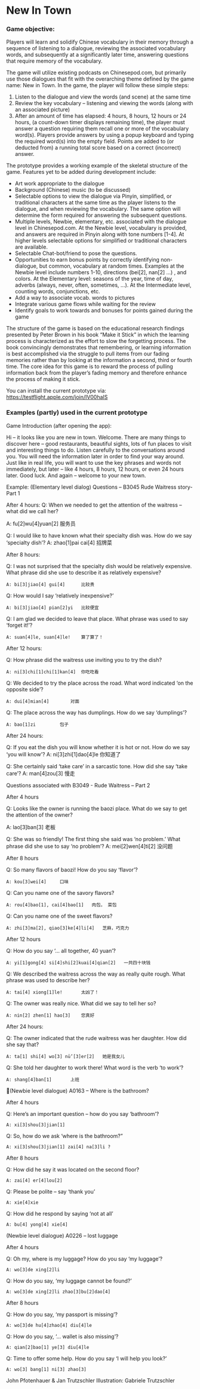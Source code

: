 # New In Town

### Game objective: 
Players will learn and solidify Chinese vocabulary in their memory through a sequence of listening to a dialogue, reviewing the associated vocabulary words, and subsequently at a significantly later time, answering questions that require memory of the vocabulary.  

The game will utilize existing podcasts on Chinesepod.com, but primarily use those dialogues that fit with the overarching theme defined by the game name:  New in Town.   In the game, the player will follow these simple steps:
1. Listen to the dialogue and view the words (and scene) at the same time
2. Review the key vocabulary – listening and viewing the words (along with an associated picture)
3. After an amount of time has elapsed: 4 hours, 8 hours, 12 hours or 24 hours, (a count-down timer displays remaining time), the player must answer a question requiring them recall one or more of the vocabulary word(s).  Players provide answers by using a popup keyboard and typing the required word(s) into the empty field.  Points are added to (or deducted from) a running total score based on a correct (incorrect) answer.

The prototype provides a working example of the skeletal structure of the game.  Features yet to be added during development include: 
- Art work appropriate to the dialogue
- Background (Chinese) music (to be discussed)
- Selectable options to view the dialogue via Pinyin, simplified, or traditional characters at the same time as the player listens to the dialogue, and when reviewing the vocabulary.  The same option will determine the form required for answering the subsequent questions.
- Multiple levels, Newbie, elementary, etc. associated with the dialogue level in Chinesepod.com.  At the Newbie level, vocabulary is provided, and answers are required in Pinyin along with tone numbers [1-4].  At higher levels selectable options for simplified or traditional characters are available.
- Selectable Chat-bot/friend to pose the questions.
- Opportunities to earn bonus points by correctly identifying non-dialogue, but common, vocabulary at random times.  Examples at the Newbie level include numbers 1-10, directions (bei[2], nan[2] …) , and colors.  At the Elementary level: seasons of the year, time of day, adverbs (always, never, often, sometimes, …).  At the Intermediate level, counting words, conjunctions, etc.
- Add a way to associate vocab. words to pictures
- Integrate various game flows while waiting for the review
- Identify goals to work towards and bonuses for points gained during the game

The structure of the game is based on the educational research findings presented by Peter Brown in his book “Make it Stick” in which the learning process is characterized as the effort to slow the forgetting process.   The book convincingly demonstrates that remembering, or learning information is best accomplished via the struggle to pull items from our fading memories rather than by looking at the information a second, third or fourth time.  The core idea for this game is to reward the process of pulling information back from the player’s fading memory and therefore enhance the process of making it stick.

You can install the current prototype via: https://testflight.apple.com/join/IV00haIS

### Examples (partly) used in the current prototype

Game Introduction (after opening the app):

Hi – it looks like you are new in town.  Welcome.  There are many things to discover here – good restaurants, beautiful sights, lots of fun places to visit and interesting things to do.
Listen carefully to the conversations around you.  You will need the information later in order to find your way around.  Just like in real life, you will want to use the key phrases and words not immediately, but later – like 4 hours, 8 hours, 12 hours, or even 24 hours later.  Good luck.  And again – welcome to your new town.

Example:
(Elementary level dialog) Questions – B3045 Rude Waitress story- Part 1

After 4 hours:
Q: When we needed to get the attention of the waitress – what did we call her?

A:  fu[2]wu[4]yuan[2]		 服务员

Q: I would like to have known what their specialty dish was.  How do we say ‘specialty dish’?
	A: zhao[1]pai cai[4] 		招牌菜  
	
After 8 hours:

Q: I was not surprised that the specialty dish would be relatively expensive.  What phrase did she use to describe it as relatively expensive?	

	A: bi[3]jiao[4] gui[4]		比较贵 
	
Q:  How would I say ‘relatively inexpensive?’

	A: bi[3]jiao[4] pian[2]yi	比较便宜
	
Q: I am glad we decided to leave that place.  What phrase was used to say ‘forget it!’?

	A: suan[4]le, suan[4]le!	算了算了！
	
After 12 hours:


Q: How phrase did the waitress use inviting you to try the dish?

	A: ni[3]chi[1]chi[1]kan[4]	你吃吃看
	
Q: We decided to try the place across the road.  What word indicated ‘on the opposite side’?

	A: dui[4]mian[4]		对面
	
Q: The place across the way has dumplings.  How do we say ‘dumplings’?

	A: bao[1]zi			包子
	
After 24 hours:

Q: If you eat the dish you will know whether it is hot or not.  How do we say ‘you will know’?
	A: ni[3]zhi[1]dao[4]le	你知道了
	
Q: She certainly said ‘take care’ in a sarcastic tone.  How did she say ‘take care’?
	A: man[4]zou[3]		慢走
	
Questions associated with B3049 - Rude Waitress – Part 2


After 4 hours


Q:  Looks like the owner is running the baozi place.  What do we say to get the attention of the owner?

A:  lao[3]ban[3]		老板

Q:  She was so friendly!  The first thing she said was ‘no problem.’  What phrase did she use to say ‘no problem’?
	A: mei[2]wen[4]ti[2]		没问题
	
	
After 8 hours


Q:  So many flavors of baozi!  How do you say ‘flavor’?

	A: kou[3]wei[4]		口味
	
Q: Can you name one of the savory flavors?

	A: rou[4]bao[1], cai[4]bao[1]	肉包， 菜包
	
Q: Can you name one of the sweet flavors?

	A: zhi[3]ma[2], qiao[3]ke[4]li[4]	芝麻，巧克力


After 12 hours


Q: How do you say ‘… all together, 40 yuan’?

	A: yi[1]gong[4] si[4]shi[2]kuai[4]qian[2]	一共四十块钱
	
Q: We described the waitress across the way as really quite rough.  What phrase was used to describe her?

	A: tai[4] xiong[1]le!		太凶了！
	
Q: The owner was really nice.  What did we say to tell her so?

	A: nin[2] zhen[1] hao[3]	您真好


After 24 hours:


Q: The owner indicated that the rude waitress was her daughter.  How did she say that?
	
	A: ta[1] shi[4] wo[3] nü’[3]er[2]	她是我女儿
	
Q: She told her daughter to work there!  What word is the verb ‘to work’?
	
	A: shang[4]ban[1]		上班
	


(Newbie level dialogue) A0163 – Where is the bathroom?


After 4 hours

Q: Here’s an important question – how do you say ‘bathroom’?
	
	A: xi[3]shou[3]jian[1]
	
Q: So, how do we ask ‘where is the bathroom?”
	
	A: xi[3]shou[3]jian[1] zai[4] na[3]li ?
	
	
After 8 hours


Q: How did he say it was located on the second floor?
	
	A: zai[4] er[4]lou[2]
	
Q: Please be polite – say ‘thank you’
	
	A: xie[4]xie
	
Q: How did he respond by saying ‘not at all’
	
	A: bu[4] yong[4] xie[4]


(Newbie level dialogue) A0226 – lost luggage


After 4 hours


Q: Oh my, where is my luggage?  How do you say ‘my luggage’?
	
	A: wo[3]de xing[2]li
	
Q: How do you say, ‘my luggage cannot be found?’
	
	A: wo[3]de xing[2]li zhao[3]bu[2]dao[4]
	
	
After 8 hours


Q: How do you say, ‘my passport is missing’?
	
	A: wo[3]de hu[4]zhao[4] diu[4]le
	
	
Q: How do you say, ‘… wallet is also missing’?
	
	A: qian[2]bao[1] ye[3] diu[4]le
	
	
Q: Time to offer some help.  How do you say ‘I will help you look?’
	
	A: wo[3] bang[1] ni[3] zhao[3]

John Pfotenhauer & Jan Trutzschler
Illustration: Gabriele Trutzschler
